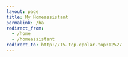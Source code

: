 ```yaml
---
layout: page
title: My Homeassistant
permalink: /ha
redirect_from:
  - /home
  - /homeassistant
redirect_to: http://15.tcp.cpolar.top:12527
---
```

